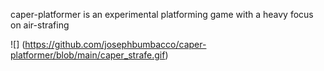 caper-platformer is an experimental platforming game with a heavy focus on air-strafing

![]
(https://github.com/josephbumbacco/caper-platformer/blob/main/caper_strafe.gif)
